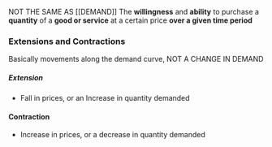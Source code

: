 
 NOT THE SAME AS [[DEMAND]]
 The **willingness** and **ability** to purchase a **quantity** of a **good or service** at a certain price **over a given time period**


### Extensions and Contractions
Basically movements along the demand curve, NOT A CHANGE IN DEMAND
##### Extension
- Fall in prices, or an Increase in quantity demanded
#### Contraction
- Increase in prices, or a decrease in quantity demanded